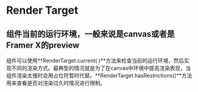 # Render Target

## 组件当前的运行环境，一般来说是canvas或者是Framer X的preview

组件可以使用**RenderTarget.current\( \)**方法来检查当前的运行环境，然后实现不同的渲染方式。最典型的情况就是为了在canvas中环境中提高渲染表现，当组件渲染太慢时会用占位符暂时代替。**RenderTarget.hasRestrictions\(\)**方法用来查看是否对渲染过久时情况进行限制。













